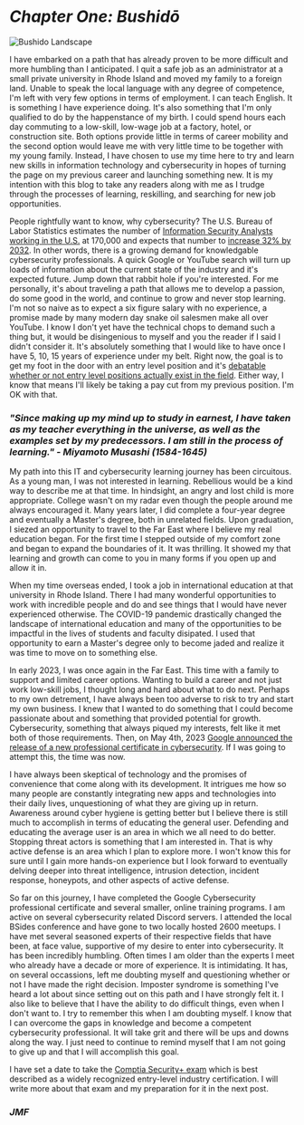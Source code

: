 # *Chapter One: Bushidō*   
![Bushido Landscape](https://github.com/jforrest602/cybersecurity-portfolio/assets/139130645/d4cd80a9-f669-4204-a381-65efbcfd8076)

I have embarked on a path that has already proven to be more difficult and more humbling than I anticipated. I quit a safe job  as an administrator at a small private university in Rhode Island and moved my family to a foreign land. Unable to speak the local language with any degree of competence, I'm left with very few options in terms of employment. I can teach English. It is something I have experience doing. It's also something that I'm only qualified to do by the happenstance of my birth. I could spend hours each day commuting to a low-skill, low-wage job at a factory, hotel, or construction site. Both options provide little in terms of career mobility and the second option would leave me with very little time to be together with my young family. Instead, I have chosen to use my time here to try and learn new skills in information technology and cybersecurity in hopes of turning the page on my previous career and launching something new. It is my intention with this blog to take any readers along with me as I trudge through the processes of learning, reskilling, and searching for new job opportunities.      

People rightfully want to know, why cybersecurity? The U.S. Bureau of Labor Statistics estimates the number of [Information Security Analysts working in the U.S.](https://www.bls.gov/ooh/computer-and-information-technology/information-security-analysts.htm) at 170,000 and expects that number to [increase 32% by 2032](https://blog.dol.gov/2023/09/22/see-yourself-in-cybersecurity). In other words, there is a growing demand for knowledgable cybersecurity professionals. A quick Google or YouTube search will turn up loads of information about the current state of the industry and it's expected future. Jump down that rabbit hole if you're interested. For me personally, it's about traveling a path that allows me to develop a passion, do some good in the world, and continue to grow and never stop learning. I'm not so naive as to expect a six figure salary with no experience, a promise made by many modern day snake oil salesmen make all over YouTube. I know I don't yet have the technical chops to demand such a thing but, it would be disingenious to myself and you the reader if I said I didn't consider it. It's absolutely something that I would like to have once I have 5, 10, 15 years of experience under my belt. Right now, the goal is to get my foot in the door with an entry level position and it's [debatable whether or not entry level positions actually exist in the field](https://www.youtube.com/watch?v=Z1L7e12-1TU). Either way, I know that means I'll likely be taking a pay cut from my previous position. I'm OK with that.   

### *"Since making up my mind up to study in earnest, I have taken as my teacher everything in the universe, as well as the examples set by my predecessors. I am still in the process of learning." - Miyamoto Musashi (1584-1645)*  

My path into this IT and cybersecurity learning journey has been circuitous. As a young man, I was not interested in learning. Rebellious would be a kind way to describe me at that time. In hindsight, an angry and lost child is more appropriate. College wasn't on my radar even though the people around me always encouraged it. Many years later, I did complete a four-year degree and eventually a Master's degree, both in unrelated fields. Upon graduation, I siezed an opportunity to travel to the Far East where I believe my real education began. For the first time I stepped outside of my comfort zone and began to expand the boundaries of it. It was thrilling. It showed my that learning and growth can come to you in many forms if you open up and allow it in.  

When my time overseas ended, I took a job in international education at that university in Rhode Island. There I had many wonderful opportunities to work with incredible people and do and see things that I would have never experienced otherwise. The COVID-19 pandemic drastically changed the landscape of international education and many of the opportunities to be impactful in the lives of students and faculty disipated. I used that opportunity to earn a Master's degree only to become jaded and realize it was time to move on to something else.  

In early 2023, I was once again in the Far East. This time with a family to support and limited career options. Wanting to build a career and not just work low-skill jobs, I thought long and hard about what to do next. Perhaps to my own detrement, I have always been too adverse to risk to try and start my own business. I knew that I wanted to do something that I could become passionate about and something that provided potential for growth. Cybersecurity, something that always piqued my interests, felt like it met both of those requirements. Then, on May 4th, 2023 [Google announced the release of a new professional certificate in cybersecurity](https://blog.google/outreach-initiatives/grow-with-google/google-cybersecurity-career-certificate/). If I was going to attempt this, the time was now.

I have always been skeptical of technology and the promises of convenience that come along with its development. It intrigues me how so many people are constantly integrating new apps and technologies into their daily lives, unquestioning of what they are giving up in return. Awareness around cyber hygiene is getting better but I believe there is still much to accomplish in terms of educating the general user. Defending and educating the average user is an area in which we all need to do better. Stopping threat actors is something that I am interested in. That is why active defense is an area which I plan to explore more. I won't know this for sure until I gain more hands-on experience but I look forward to eventually delving deeper into threat intelligence, intrusion detection, incident response, honeypots, and other aspects of active defense. 

So far on this journey, I have completed the Google Cybersecurity professional certificate and several smaller, online training programs. I am active on several cybersecurity related Discord servers. I attended the local BSides conference and have gone to two locally hosted 2600 meetups. I have met several seasoned experts of their respective fields that have been, at face value, supportive of my desire to enter into cybersecurity. It has been incredibly humbling. Often times I am older than the experts I meet who already have a decade or more of experience. It is intimidating. It has, on several occassions, left me doubting myself and questioning whether or not I have made the right decision. Imposter syndrome is something I've heard a lot about since setting out on this path and I have strongly felt it. I also like to believe that I have the ability to do difficult things, even when I don't want to. I try to remember this when I am doubting myself. I know that I can overcome the gaps in knowledge and become a competent cybersecurity professional. It will take grit and there will be ups and downs along the way. I just need to continue to remind myself that I am not going to give up and that I will accomplish this goal.    

I have set a date to take the [Comptia Security+ exam](https://www.comptia.org/certifications/security) which is best described as a widely recognized entry-level industry certification. I will write more about that exam and my preparation for it in the next post.   

  

### *JMF*
